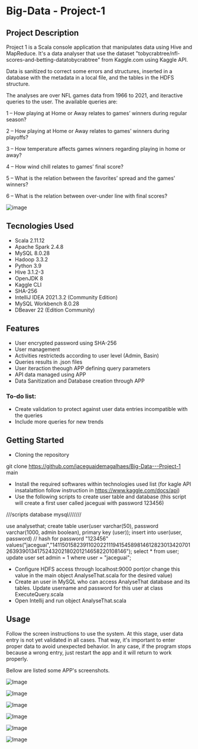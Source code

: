 # Big-Data - Project-1

## Project Description

Project 1 is a Scala console application that manipulates data using Hive and MapReduce. It's a data analyser that use the dataset "tobycrabtree/nfl-scores-and-betting-datatobycrabtree" from Kaggle.com using Kaggle API. 

Data is sanitized to correct some errors and structures, inserted in a database with the metadata in a local file, and the tables in the HDFS structure.

The analyses are over NFL games data from 1966 to 2021, and iteractive queries to the user.
The available queries are:

1 – How playing at Home or Away relates to games’ winners during regular season?

2 – How playing at Home or Away relates to games’ winners during playoffs?

3 – How temperature affects games winners regarding playing in home or away?

4 – How wind chill relates to games’ final score?

5 – What is the relation between the favorites’ spread and the games' winners?

6 – What is the relation between over-under line with final scores?

![image](https://github.com/jaceguaidemagalhaes/Big-Data---Project-1/blob/main/images/Project-Architecture.png)

## Tecnologies Used

- Scala 2.11.12
- Apache Spark 2.4.8
- MySQL 8.0.28
- Hadoop 3.3.2
- Python 3.9
- Hive 3.1.2-3
- OpenJDK 8
- Kaggle CLI
- SHA-256
- IntelliJ IDEA 2021.3.2 (Community Edition)
- MySQL Workbench 8.0.28
- DBeaver 22 (Edition Community)

## Features

- User encrypted password using SHA-256
- User management 
- Activities restricteds according to user level (Admin, Basin)
- Queries results in .json files
- User iteraction theough APP defining query parameters
- API data managed using APP
- Data Sanitization and Database creation through APP 

### To-do list:

- Create validation to protect against user data entries incompatible with the queries
- Include more queries for new trends

## Getting Started

- Cloning the repository

git clone https://github.com/jaceguaidemagalhaes/Big-Data---Project-1 main

- Install the required softwares within technologies used list (for kagle API insatalattion follow instruction in https://www.kaggle.com/docs/api)
- Use the following scripts to create user table and database (this script will create a first user called jaceguai with password 123456)

///scripts database mysql///////

use analysethat;
create table user(user varchar(50), password varchar(1000, admin boolean), primary key (user));
insert into user(user, password)
// hash for password "123456"
values("jaceguai","1411501582391102022111941545898146128230134207012639390134175243202180201214658220108146");
select * from user;
update user set admin = 1 where user = "jaceguai";  

- Configure HDFS access through localhost:9000 port(or change this value in the main object AnalyseThat.scala for the desired value)
- Create an user in MySQL who can access AnalyseThat database and its tables. Update username and password for this user at class ExecuteQuery.scala
- Open Intellij and run object AnalyseThat.scala

## Usage

Follow the screen instructions to use the system. At this stage, user data entry is not yet validated in all cases. That way, it's important to enter proper data to avoid unexpected behavior. In any case, if the program stops because a wrong entry, just restart the app and it will return to work properly.

Bellow are listed some APP's screenshots.

![Image](https://github.com/jaceguaidemagalhaes/Big-Data---Project-1/blob/main/images/login.png)

![Image](https://github.com/jaceguaidemagalhaes/Big-Data---Project-1/blob/main/images/mainscreen.png)

![Image](https://github.com/jaceguaidemagalhaes/Big-Data---Project-1/blob/main/images/listavailableresults.png)

![Image](https://github.com/jaceguaidemagalhaes/Big-Data---Project-1/blob/main/images/QueryForaSpecificTeam.png)

![Image](https://github.com/jaceguaidemagalhaes/Big-Data---Project-1/blob/main/images/administrativetasks.png)

![Image](https://github.com/jaceguaidemagalhaes/Big-Data---Project-1/blob/main/images/DownloadDatafromKaggle.png)





